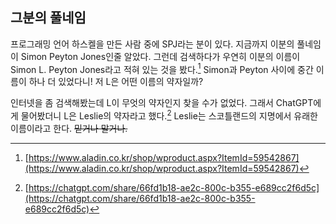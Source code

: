 ## 그분의 풀네임
프로그래밍 언어 하스켈을 만든 사람 중에 SPJ라는 분이 있다. 지금까지 이분의 풀네임이 Simon Peyton Jones인줄 알았다. 그런데 검색하다가 우연히 이분의 이름이 Simon L. Peyton Jones라고 적혀 있는 것을 봤다.[^1] Simon과 Peyton 사이에 중간 이름이 하나 더 있었다니! 저 L은 어떤 이름의 약자일까?

인터넷을 좀 검색해봤는데 L이 무엇의 약자인지 찾을 수가 없었다. 그래서 ChatGPT에게 물어봤더니 L은 Leslie의 약자라고 했다.[^2] Leslie는 스코틀랜드의 지명에서 유래한 이름이라고 한다. ~~믿거나 말거나.~~

[^1]: [https://www.aladin.co.kr/shop/wproduct.aspx?ItemId=59542867](https://www.aladin.co.kr/shop/wproduct.aspx?ItemId=59542867)
[^2]: [https://chatgpt.com/share/66fd1b18-ae2c-800c-b355-e689cc2f6d5c](https://chatgpt.com/share/66fd1b18-ae2c-800c-b355-e689cc2f6d5c)
